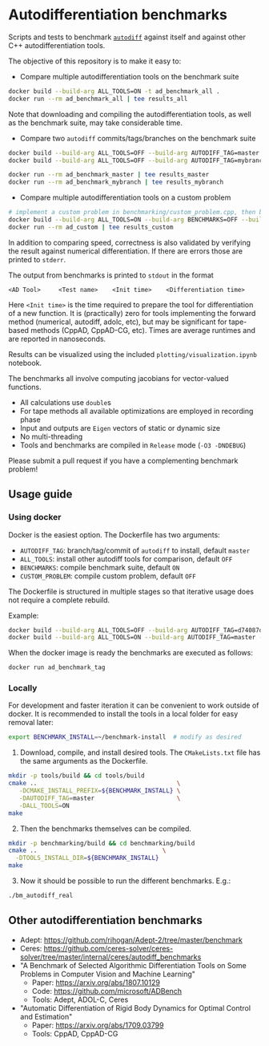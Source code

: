 # Autodifferentiation benchmarks

Scripts and tests to benchmark [`autodiff`](https://autodiff.github.io) against itself and against other C++ autodifferentiation tools.

The objective of this repository is to make it easy to:

* Compare multiple autodifferentiation tools on the benchmark suite 
```zsh
docker build --build-arg ALL_TOOLS=ON -t ad_benchmark_all .
docker run --rm ad_benchmark_all | tee results_all
```
Note that downloading and compiling the autodifferentiation tools, as well as the benchmark suite, may take considerable time.

* Compare two `autodiff` commits/tags/branches on the benchmark suite
```zsh
docker build --build-arg ALL_TOOLS=OFF --build-arg AUTODIFF_TAG=master -t ad_benchmark_master .
docker build --build-arg ALL_TOOLS=OFF --build-arg AUTODIFF_TAG=mybranch -t ad_benchmark_mybranch .

docker run --rm ad_benchmark_master | tee results_master
docker run --rm ad_benchmark_mybranch | tee results_mybranch
```

* Compare multiple autodifferentiation tools on a custom problem
```zsh
# implement a custom problem in benchmarking/custom_problem.cpp, then build it:
docker build --build-arg ALL_TOOLS=ON --build-arg BENCHMARKS=OFF --build-arg CUSTOM_PROBLEM=ON -t ad_custom .
docker run --rm ad_custom | tee results_custom
```

In addition to comparing speed, correctness is also validated by verifying the result against numerical differentiation. If there are errors those are printed to `stderr`.

The output from benchmarks is printed to `stdout` in the format
```
<AD Tool>     <Test name>    <Init time>    <Differentiation time>
```
Here `<Init time>` is the time required to prepare the tool for differentiation of a new function. It is (practically) zero for tools implementing the forward method (numerical, autodiff, adolc, etc), but may be significant for tape-based methods (CppAD, CppAD-CG, etc). Times are average runtimes and are reported in nanoseconds.


Results can be visualized using the included `plotting/visualization.ipynb` notebook.

The benchmarks all involve computing jacobians for vector-valued functions.

* All calculations use `double`s
* For tape methods all available optimizations are employed in recording phase
* Input and outputs are `Eigen` vectors of static or dynamic size
* No multi-threading
* Tools and benchmarks are compiled in `Release` mode (`-O3 -DNDEBUG`)

Please submit a pull request if you have a complementing benchmark problem!


## Usage guide

### Using docker

Docker is the easiest option. The Dockerfile has two arguments: 
 * `AUTODIFF_TAG`: branch/tag/commit of `autodiff` to install, default `master`
 * `ALL_TOOLS`: install other autodiff tools for comparison, default `OFF`
 * `BENCHMARKS`: compile benchmark suite, default `ON`
 * `CUSTOM_PROBLEM`: compile custom problem, default `OFF`

 The Dockerfile is structured in multiple stages so that iterative usage does not require a complete rebuild.

Example:
```zsh
docker build --build-arg ALL_TOOLS=OFF --build-arg AUTODIFF_TAG=d74087d -t ad_benchmark_tag .  # build tagged version of autodiff 
docker build --build-arg ALL_TOOLS=ON --build-arg AUTODIFF_TAG=master -t ad_benchmark_all .    # build all autodiff tools
```
When the docker image is ready the benchmarks are executed as follows:
```zsh
docker run ad_benchmark_tag 
```

### Locally

For development and faster iteration it can be convenient to work outside of docker.
It is recommended to install the tools in a local folder for easy removal later:
```zsh
export BENCHMARK_INSTALL=~/benchmark-install  # modify as desired
```

1. Download, compile, and install desired tools. The `CMakeLists.txt` file has the same arguments as the Dockerfile.
```zsh
mkdir -p tools/build && cd tools/build
cmake ..                                       \
   -DCMAKE_INSTALL_PREFIX=${BENCHMARK_INSTALL} \
   -DAUTODIFF_TAG=master                       \
   -DALL_TOOLS=ON
make
```

2. Then the benchmarks themselves can be compiled.
```zsh
mkdir -p benchmarking/build && cd benchmarking/build
cmake ..                                   \
  -DTOOLS_INSTALL_DIR=${BENCHMARK_INSTALL}
make
```

3. Now it should be possible to run the different benchmarks. E.g.:
```zsh
./bm_autodiff_real
```


## Other autodifferentiation benchmarks

* Adept: https://github.com/rjhogan/Adept-2/tree/master/benchmark
* Ceres: https://github.com/ceres-solver/ceres-solver/tree/master/internal/ceres/autodiff_benchmarks
* "A Benchmark of Selected Algorithmic Differentiation Tools on Some Problems in Computer Vision and Machine Learning"
  - Paper: https://arxiv.org/abs/1807.10129
  - Code: https://github.com/microsoft/ADBench
  - Tools: Adept, ADOL-C, Ceres
* "Automatic Differentiation of Rigid Body Dynamics for Optimal Control and Estimation"
  - Paper: https://arxiv.org/abs/1709.03799
  - Tools: CppAD, CppAD-CG
